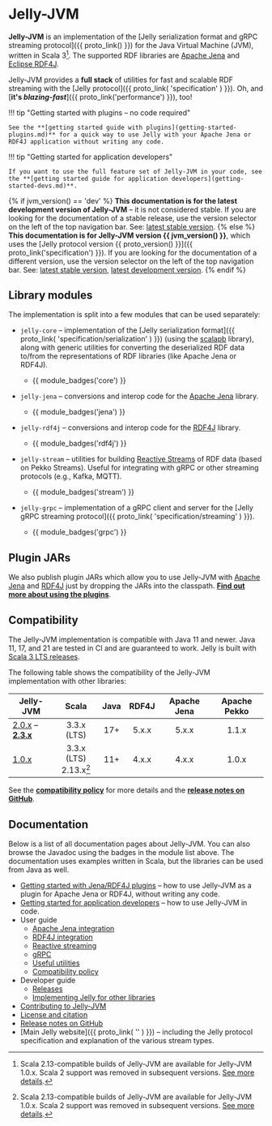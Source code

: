 # Jelly-JVM

**Jelly-JVM** is an implementation of the [Jelly serialization format and gRPC streaming protocol]({{ proto_link() }}) for the Java Virtual Machine (JVM), written in Scala 3[^1]. The supported RDF libraries are [Apache Jena](https://jena.apache.org/) and [Eclipse RDF4J](https://rdf4j.org/).

Jelly-JVM provides a **full stack** of utilities for fast and scalable RDF streaming with the [Jelly protocol]({{ proto_link( 'specification' ) }}). Oh, and [**it's *blazing-fast***]({{ proto_link('performance') }}), too!

!!! tip "Getting started with plugins – no code required"

    See the **[getting started guide with plugins](getting-started-plugins.md)** for a quick way to use Jelly with your Apache Jena or RDF4J application without writing any code.

!!! tip "Getting started for application developers"

    If you want to use the full feature set of Jelly-JVM in your code, see the **[getting started guide for application developers](getting-started-devs.md)**.

{% if jvm_version() == 'dev' %}
**This documentation is for the latest development version of Jelly-JVM** – it is not considered stable. If you are looking for the documentation of a stable release, use the version selector on the left of the top navigation bar. See: [latest stable version](https://w3id.org/jelly/jelly-jvm/stable).
{% else %}
**This documentation is for Jelly-JVM version {{ jvm_version() }}**, which uses the [Jelly protocol version {{ proto_version() }}]({{ proto_link('specification') }}). If you are looking for the documentation of a different version, use the version selector on the left of the top navigation bar. See: [latest stable version](https://w3id.org/jelly/jelly-jvm/stable), [latest development version](https://w3id.org/jelly/jelly-jvm/dev).
{% endif %}

## Library modules

The implementation is split into a few modules that can be used separately:

- `jelly-core` – implementation of the [Jelly serialization format]({{ proto_link( 'specification/serialization' ) }}) (using the [scalapb](https://scalapb.github.io/) library), along with generic utilities for converting the deserialized RDF data to/from the representations of RDF libraries (like Apache Jena or RDF4J). 
    - {{ module_badges('core') }}

- `jelly-jena` – conversions and interop code for the [Apache Jena](https://jena.apache.org/) library.
    - {{ module_badges('jena') }}

- `jelly-rdf4j` – conversions and interop code for the [RDF4J](https://rdf4j.org/) library.
    - {{ module_badges('rdf4j') }}

- `jelly-stream` – utilities for building [Reactive Streams](https://www.reactive-streams.org/) of RDF data (based on Pekko Streams). Useful for integrating with gRPC or other streaming protocols (e.g., Kafka, MQTT).
    - {{ module_badges('stream') }}

- `jelly-grpc` – implementation of a gRPC client and server for the [Jelly gRPC streaming protocol]({{ proto_link( 'specification/streaming' ) }}).
    - {{ module_badges('grpc') }}

## Plugin JARs

We also publish plugin JARs which allow you to use Jelly-JVM with [Apache Jena](https://jena.apache.org/) and [RDF4J](https://rdf4j.org/) just by dropping the JARs into the classpath. **[Find out more about using the plugins](getting-started-plugins.md)**.

## Compatibility

The Jelly-JVM implementation is compatible with Java 11 and newer. Java 11, 17, and 21 are tested in CI and are guaranteed to work. Jelly is built with [Scala 3 LTS releases](https://www.scala-lang.org/blog/2022/08/17/long-term-compatibility-plans.html).

The following table shows the compatibility of the Jelly-JVM implementation with other libraries:

| Jelly-JVM | Scala                     | Java | RDF4J | Apache Jena | Apache Pekko |
| --------- | :-----------------------: | :--: | :---: | :---------: | :----------: |
| [2.0.x](https://w3id.org/jelly/jelly-jvm/2.0.x) – [**2.3.x**](https://w3id.org/jelly/jelly-jvm/2.2.x) | 3.3.x (LTS)               | 17+  | 5.x.x | 5.x.x       | 1.1.x        |
| [1.0.x](https://w3id.org/jelly/jelly-jvm/1.0.x)     | 3.3.x (LTS)<br>2.13.x[^1] | 11+  | 4.x.x | 4.x.x       | 1.0.x        |

See the **[compatibility policy](user/compatibility.md)** for more details and the **[release notes on GitHub](https://github.com/Jelly-RDF/jelly-jvm/releases)**.

## Documentation

Below is a list of all documentation pages about Jelly-JVM. You can also browse the Javadoc using the badges in the module list above. The documentation uses examples written in Scala, but the libraries can be used from Java as well.

- [Getting started with Jena/RDF4J plugins](getting-started-plugins.md) – how to use Jelly-JVM as a plugin for Apache Jena or RDF4J, without writing any code.
- [Getting started for application developers](getting-started-devs.md) – how to use Jelly-JVM in code.
- User guide
    - [Apache Jena integration](user/jena.md)
    - [RDF4J integration](user/rdf4j.md)
    - [Reactive streaming](user/reactive.md)
    - [gRPC](user/grpc.md)
    - [Useful utilities](user/utilities.md)
    - [Compatibility policy](user/compatibility.md)
- Developer guide
    - [Releases](dev/releases.md)
    - [Implementing Jelly for other libraries](dev/implementing.md)
- [Contributing to Jelly-JVM](contributing.md)
- [License and citation](licensing.md)
- [Release notes on GitHub](https://github.com/Jelly-RDF/jelly-jvm/releases)
- [Main Jelly website]({{ proto_link( '' ) }}) – including the Jelly protocol specification and explanation of the various stream types.



[^1]: Scala 2.13-compatible builds of Jelly-JVM are available for Jelly-JVM 1.0.x. Scala 2 support was removed in subsequent versions. [See more details](https://w3id.org/jelly/jelly-jvm/1.0.x/user/scala2).
